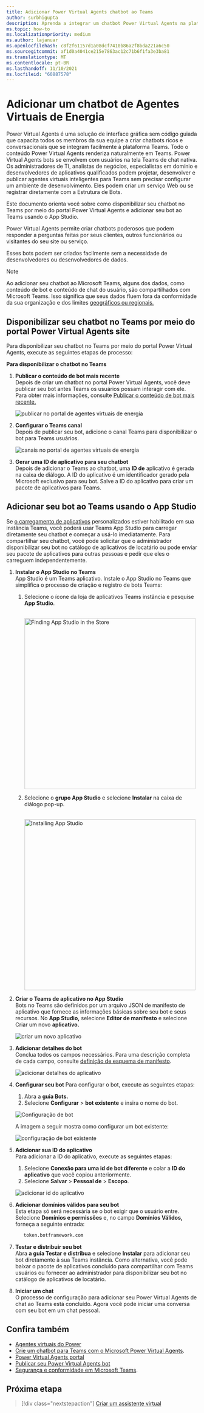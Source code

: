 ```yaml
---
title: Adicionar Power Virtual Agents chatbot ao Teams
author: surbhigupta
description: Aprenda a integrar um chatbot Power Virtual Agents na plataforma Teams para criar chatbots de conversa e integrá-lo ao Teams
ms.topic: how-to
ms.localizationpriority: medium
ms.author: lajanuar
ms.openlocfilehash: c8f2f61157d1a08dcf7410b86a2f8bda221a6c50
ms.sourcegitcommit: af1d0a4041ce215e7863ac12c71b6f1fa3e3ba81
ms.translationtype: MT
ms.contentlocale: pt-BR
ms.lasthandoff: 11/10/2021
ms.locfileid: "60887578"
---
```

# <a name="add-power-virtual-agents-chatbot"></a>Adicionar um chatbot de Agentes Virtuais de Energia 

Power Virtual Agents é uma solução de interface gráfica sem código guiada que capacita todos os membros da sua equipe a criar chatbots ricos e conversacionais que se integram facilmente à plataforma Teams. Todo o conteúdo Power Virtual Agents renderiza naturalmente em Teams. Power Virtual Agents bots se envolvem com usuários na tela Teams de chat nativa. Os administradores de TI, analistas de negócios, especialistas em domínio e desenvolvedores de aplicativos qualificados podem projetar, desenvolver e publicar agentes virtuais inteligentes para Teams sem precisar configurar um ambiente de desenvolvimento. Eles podem criar um serviço Web ou se registrar diretamente com a Estrutura de Bots. 

Este documento orienta você sobre como disponibilizar seu chatbot no Teams por meio do portal Power Virtual Agents e adicionar seu bot ao Teams usando o App Studio. 

Power Virtual Agents permite criar chatbots poderosos que podem responder a perguntas feitas por seus clientes, outros funcionários ou visitantes do seu site ou serviço.

Esses bots podem ser criados facilmente sem a necessidade de desenvolvedores ou desenvolvedores de dados.

> [!NOTE]
> Ao adicionar seu chatbot ao Microsoft Teams, alguns dos dados, como conteúdo de bot e conteúdo de chat do usuário, são compartilhados com Microsoft Teams. Isso significa que seus dados fluem fora da conformidade da sua organização e dos limites [geográficos ou regionais.](/power-virtual-agents/data-location) <br/>

## <a name="make-your-chatbot-available-in-teams-through-the-power-virtual-agents-portal"></a>Disponibilizar seu chatbot no Teams por meio do portal Power Virtual Agents site

Para disponibilizar seu chatbot no Teams por meio do portal Power Virtual Agents, execute as seguintes etapas de processo:

**Para disponibilizar o chatbot no Teams**

1. **Publicar o conteúdo de bot mais recente**  
Depois de criar um chatbot no portal Power Virtual Agents, você deve publicar seu bot antes Teams os usuários possam interagir com ele. Para obter mais informações, consulte [Publicar o conteúdo de bot mais recente.](/power-virtual-agents/publication-fundamentals-publish-channels#publish-the-latest-bot-content)

   ![publicar no portal de agentes virtuais de energia](../../assets/images/pva-publish.png)

1. **Configurar o Teams canal**  
Depois de publicar seu bot, adicione o canal Teams para disponibilizar o bot para Teams usuários.

   ![canais no portal de agentes virtuais de energia](../../assets/images/pva-channels.png)

1. **Gerar uma ID de aplicativo para seu chatbot**  
Depois de adicionar o Teams ao chatbot, uma **ID de** aplicativo é gerada na caixa de diálogo. A ID do aplicativo é um identificador gerado pela Microsoft exclusivo para seu bot. Salve a ID do aplicativo para criar um pacote de aplicativos para Teams.

## <a name="add-your-bot-to-teams-using-app-studio"></a>Adicionar seu bot ao Teams usando o App Studio

Se [o carregamento de aplicativos](/microsoftteams/admin-settings) personalizados estiver habilitado em sua instância Teams, você poderá usar Teams App Studio para carregar diretamente seu chatbot e começar a usá-lo imediatamente. Para compartilhar seu chatbot, você pode solicitar que o administrador disponibilizar seu bot no catálogo de aplicativos de locatário ou pode enviar seu pacote de aplicativos para outras pessoas e pedir que eles o carreguem independentemente.

1. **Instalar o App Studio no Teams**  
App Studio é um Teams aplicativo. Instale o App Studio no Teams que simplifica o processo de criação e registro de bots Teams: 

   1. Selecione o ícone da loja de aplicativos Teams instância e pesquise **App Studio**.

      &emsp;&emsp; <img  width="450px" alt="Finding App Studio in the Store" src="../../assets/images/get-started/app-studio-store.png"/>   

   1. Selecione o **grupo App Studio** e selecione **Instalar** na caixa de diálogo pop-up.

      &emsp;&emsp; <img  width="450px" alt="Installing App Studio" src="../../assets/images/get-started/app-studio-install.png"/>

1. **Criar o Teams de aplicativo no App Studio**  
Bots no Teams são definidos por um arquivo JSON de manifesto de aplicativo que fornece as informações básicas sobre seu bot e seus recursos. No **App Studio,** selecione **Editor de manifesto** e selecione Criar um novo **aplicativo.**

    ![criar um novo aplicativo](../../assets/images/get-started/create-new-app.png)

1. **Adicionar detalhes do bot**  
Conclua todos os campos necessários. Para uma descrição completa de cada campo, consulte [definição de esquema de manifesto](../../resources/schema/manifest-schema.md).

    ![adicionar detalhes do aplicativo](../../assets/images/get-started/add-app-details.png)

1. **Configurar seu bot** Para configurar o bot, execute as seguintes etapas: 
     1. Abra a **guia Bots.** 
     1. Selecione **Configurar**  >  **bot existente** e insira o nome do bot.

   ![Configuração de bot](../../assets/images/get-started/bot-set-up.png) 

   A imagem a seguir mostra como configurar um bot existente:      

   ![configuração de bot existente](../../assets/images/get-started/existing-bot-set-up.png)
       
1. **Adicionar sua ID do aplicativo**  
Para adicionar a ID do aplicativo, execute as seguintes etapas:  
    1. Selecione **Conexão para uma id de bot diferente** e colar a **ID do aplicativo** que você copiou anteriormente. 
    1. Selecione **Salvar**  >  **Pessoal de**  >  **Escopo**.

    ![adicionar id do aplicativo](../../assets/images/get-started/add-app-id.png)

1. **Adicionar domínios válidos para seu bot**  
Esta etapa só será necessária se o bot exigir que o usuário entre. Selecione **Domínios e permissões** e, no campo **Domínios Válidos,** forneça a seguinte entrada:

    ```bash
       token.botframework.com
    ```

1. **Testar e distribuir seu bot**  
Abra **a guia Testar e distribua** e selecione **Instalar** para adicionar seu bot diretamente à sua Teams instância. Como alternativa, você pode baixar o pacote de aplicativos concluído para compartilhar com Teams usuários ou fornecer ao administrador para disponibilizar seu bot no catálogo de aplicativos de locatário.

1. **Iniciar um chat**   
O processo de configuração para adicionar seu Power Virtual Agents de chat ao Teams está concluído. Agora você pode iniciar uma conversa com seu bot em um chat pessoal.

## <a name="see-also"></a>Confira também

* [Agentes virtuais do Power](/power-virtual-agents/fundamentals-what-is-power-virtual-agents)  
* [Crie um chatbot para Teams com o Microsoft Power Virtual Agents](../bot-features.md#bots-with-power-virtual-agents).  
* [Power Virtual Agents portal](https://powervirtualagents.microsoft.com)
* [Publicar seu Power Virtual Agents bot](/power-virtual-agents/publication-fundamentals-publish-channels)
* [Segurança e conformidade em Microsoft Teams](/MicrosoftTeams/security-compliance-overview).

## <a name="next-step"></a>Próxima etapa

> [!div class="nextstepaction"]
> [Criar um assistente virtual](~/samples/virtual-assistant.md)
